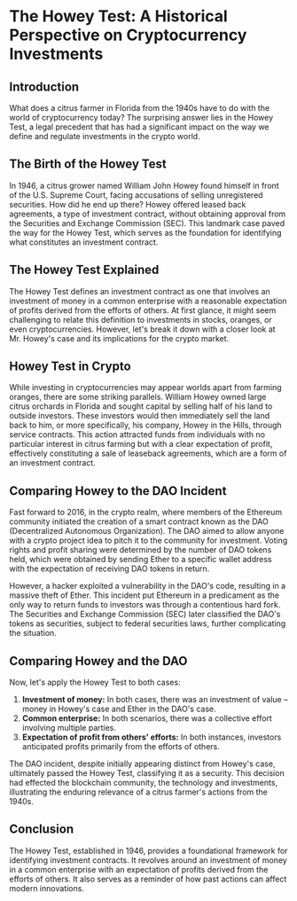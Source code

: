 # The Howey Test: A Historical Perspective on Cryptocurrency Investments

## Introduction

What does a citrus farmer in Florida from the 1940s have to do with the world of cryptocurrency today? The surprising answer lies in the Howey Test, a legal precedent that has had a significant impact on the way we define and regulate investments in the crypto world. 

## The Birth of the Howey Test

In 1946, a citrus grower named William John Howey found himself in front of the U.S. Supreme Court, facing accusations of selling unregistered securities. How did he end up there? Howey offered leased back agreements, a type of investment contract, without obtaining approval from the Securities and Exchange Commission (SEC). This landmark case paved the way for the Howey Test, which serves as the foundation for identifying what constitutes an investment contract.

## The Howey Test Explained

The Howey Test defines an investment contract as one that involves an investment of money in a common enterprise with a reasonable expectation of profits derived from the efforts of others. At first glance, it might seem challenging to relate this definition to investments in stocks, oranges, or even cryptocurrencies. However, let's break it down with a closer look at Mr. Howey's case and its implications for the crypto market.

## Howey Test in Crypto

While investing in cryptocurrencies may appear worlds apart from farming oranges, there are some striking parallels. William Howey owned large citrus orchards in Florida and sought capital by selling half of his land to outside investors. These investors would then immediately sell the land back to him, or more specifically, his company, Howey in the Hills, through service contracts. This action attracted funds from individuals with no particular interest in citrus farming but with a clear expectation of profit, effectively constituting a sale of leaseback agreements, which are a form of an investment contract.

## Comparing Howey to the DAO Incident

Fast forward to 2016, in the crypto realm, where members of the Ethereum community initiated the creation of a smart contract known as the DAO (Decentralized Autonomous Organization). The DAO aimed to allow anyone with a crypto project idea to pitch it to the community for investment. Voting rights and profit sharing were determined by the number of DAO tokens held, which were obtained by sending Ether to a specific wallet address with the expectation of receiving DAO tokens in return.

However, a hacker exploited a vulnerability in the DAO's code, resulting in a massive theft of Ether. This incident put Ethereum in a predicament as the only way to return funds to investors was through a contentious hard fork. The Securities and Exchange Commission (SEC) later classified the DAO's tokens as securities, subject to federal securities laws, further complicating the situation.

## Comparing Howey and the DAO

Now, let's apply the Howey Test to both cases:

1. **Investment of money:** In both cases, there was an investment of value – money in Howey's case and Ether in the DAO's case.
2. **Common enterprise:** In both scenarios, there was a collective effort involving multiple parties.
3. **Expectation of profit from others' efforts:** In both instances, investors anticipated profits primarily from the efforts of others.

The DAO incident, despite initially appearing distinct from Howey's case, ultimately passed the Howey Test, classifying it as a security. This decision had effected the blockchain community, the technology and investments, illustrating the enduring relevance of a citrus farmer's actions from the 1940s.

## Conclusion

The Howey Test, established in 1946, provides a foundational framework for identifying investment contracts. It revolves around an investment of money in a common enterprise with an expectation of profits derived from the efforts of others. It also serves as a reminder of how past actions can affect modern innovations.
